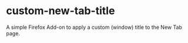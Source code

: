 # custom-new-tab-title
A simple Firefox Add-on to apply a custom (window) title to the New Tab page.
